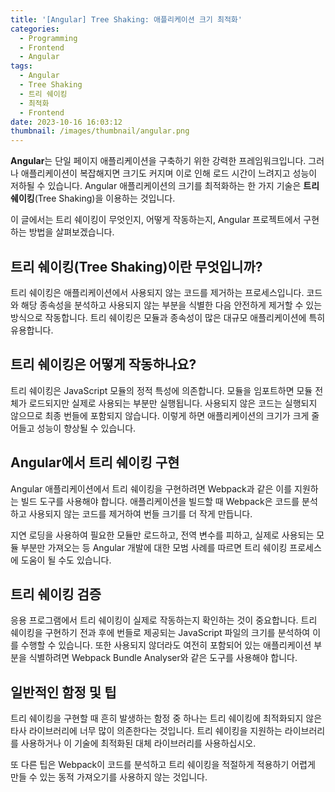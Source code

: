 ```yaml
---
title: '[Angular] Tree Shaking: 애플리케이션 크기 최적화'
categories:
  - Programming
  - Frontend
  - Angular
tags:
  - Angular
  - Tree Shaking
  - 트리 쉐이킹
  - 최적화
  - Frontend
date: 2023-10-16 16:03:12
thumbnail: /images/thumbnail/angular.png
---
```


**Angular**는 단일 페이지 애플리케이션을 구축하기 위한 강력한 프레임워크입니다. 그러나 애플리케이션이 복잡해지면 크기도 커지며 이로 인해 로드 시간이 느려지고 성능이 저하될 수 있습니다. Angular 애플리케이션의 크기를 최적화하는 한 가지 기술은 **트리 쉐이킹**(Tree Shaking)을 이용하는 것입니다.

이 글에서는 트리 쉐이킹이 무엇인지, 어떻게 작동하는지, Angular 프로젝트에서 구현하는 방법을 살펴보겠습니다.

## 트리 쉐이킹(Tree Shaking)이란 무엇입니까?

트리 쉐이킹은 애플리케이션에서 사용되지 않는 코드를 제거하는 프로세스입니다. 코드와 해당 종속성을 분석하고 사용되지 않는 부분을 식별한 다음 안전하게 제거할 수 있는 방식으로 작동합니다. 트리 쉐이킹은 모듈과 종속성이 많은 대규모 애플리케이션에 특히 유용합니다.

## 트리 쉐이킹은 어떻게 작동하나요?

트리 쉐이킹은 JavaScript 모듈의 정적 특성에 의존합니다. 모듈을 임포트하면 모듈 전체가 로드되지만 실제로 사용되는 부분만 실행됩니다. 사용되지 않은 코드는 실행되지 않으므로 최종 번들에 포함되지 않습니다. 이렇게 하면 애플리케이션의 크기가 크게 줄어들고 성능이 향상될 수 있습니다.

## Angular에서 트리 쉐이킹 구현

Angular 애플리케이션에서 트리 쉐이킹을 구현하려면 Webpack과 같은 이를 지원하는 빌드 도구를 사용해야 합니다. 애플리케이션을 빌드할 때 Webpack은 코드를 분석하고 사용되지 않는 코드를 제거하여 번들 크기를 더 작게 만듭니다.

지연 로딩을 사용하여 필요한 모듈만 로드하고, 전역 변수를 피하고, 실제로 사용되는 모듈 부분만 가져오는 등 Angular 개발에 대한 모범 사례를 따르면 트리 쉐이킹 프로세스에 도움이 될 수도 있습니다.

## 트리 쉐이킹 검증

응용 프로그램에서 트리 쉐이킹이 실제로 작동하는지 확인하는 것이 중요합니다. 트리 쉐이킹을 구현하기 전과 후에 번들로 제공되는 JavaScript 파일의 크기를 분석하여 이를 수행할 수 있습니다. 또한 사용되지 않더라도 여전히 포함되어 있는 애플리케이션 부분을 식별하려면 Webpack Bundle Analyser와 같은 도구를 사용해야 합니다.

## 일반적인 함정 및 팁

트리 쉐이킹을 구현할 때 흔히 발생하는 함정 중 하나는 트리 쉐이킹에 최적화되지 않은 타사 라이브러리에 너무 많이 의존한다는 것입니다. 트리 쉐이킹을 지원하는 라이브러리를 사용하거나 이 기술에 최적화된 대체 라이브러리를 사용하십시오.

또 다른 팁은 Webpack이 코드를 분석하고 트리 쉐이킹을 적절하게 적용하기 어렵게 만들 수 있는 동적 가져오기를 사용하지 않는 것입니다.
